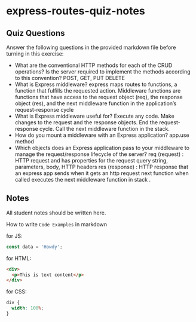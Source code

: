 # express-routes-quiz-notes

## Quiz Questions

Answer the following questions in the provided markdown file before turning in this exercise:

- What are the conventional HTTP methods for each of the CRUD operations? Is the server required to implement the methods according to this convention?
  POST, GET, PUT DELETE
- What is Express middleware?
  express maps routes to functions, a function that fulfills the requested action. Middleware functions are functions that have access to the request object (req), the response object (res), and the next middleware function in the application’s request-response cycle
- What is Express middleware useful for?
  Execute any code.
  Make changes to the request and the response objects.
  End the request-response cycle.
  Call the next middleware function in the stack.
- How do you mount a middleware with an Express application?
  app.use method
- Which objects does an Express application pass to your middleware to manage the request/response lifecycle of the server?
  req (request) : HTTP request and has properties for the request query string, parameters, body, HTTP headers
  res (response) : HTTP response that an express app sends when it gets an http request
  next function when called executes the next middleware function in stack .

## Notes

All student notes should be written here.

How to write `Code Examples` in markdown

for JS:

```javascript
const data = 'Howdy';
```

for HTML:

```html
<div>
  <p>This is text content</p>
</div>
```

for CSS:

```css
div {
  width: 100%;
}
```
